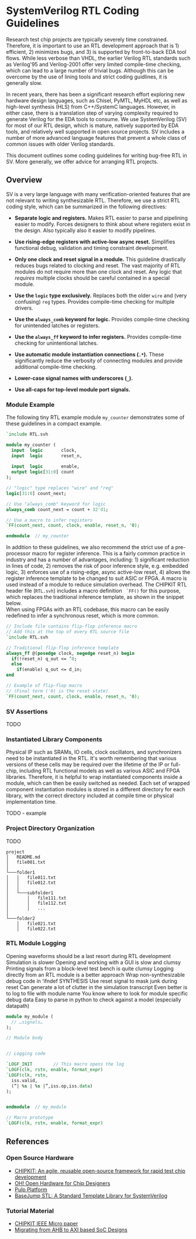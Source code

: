 # SystemVerilog RTL Coding Guidelines

Research test chip projects are typically severely time constrained.
Therefore, it is important to use an RTL development approach that is 1) efficient, 2) minimizes bugs, and 3) is supported by front-to-back EDA tool flows.
While less verbose than VHDL, the earlier Verilog RTL standards such as Verilog'95 and Verilog-2001 offer very limited compile-time checking, which can lead to a large number of trivial bugs.
Although this can be overcome by the use of lining tools and strict coding guidlines, it is generally slow.

In recent years, there has been a significant research effort exploring new hardware design languages, such as Chisel, PyMTL, MyHDL etc, as well as high-level synthesis (HLS) from C++/SystemC languages.
However, in either case, there is a translation step of varying complexity required to generate Verilog for the EDA tools to consume.
We use SystemVerilog (SV) for most of our RTL design, which is mature, natively supported by EDA tools, and relatively well supported in open source projects.
SV includes a number of more advanced language features that prevent a whole class of common issues with older Verilog standards.

This document outlines some coding guidelines for writing bug-free RTL in SV.
More generally, we offer advice for arranging RTL projects.

## Overview

SV is a very large language with many verification-oriented features that are not relevant to writing synthesizable RTL.
Therefore, we use a strict RTL coding style, which can be summarized in the following directives:

* **Separate logic and registers.**
Makes RTL easier to parse and pipelining easier to modify.
Forces designers to think about where registers exist in the design.
Also typically also  it easier to modify pipelines.

* **Use rising-edge registers with active-low async reset.**
Simplifies functional debug, validation and timing constraint development.

* **Only one clock and reset signal in a module.**
This guideline drastically reduces bugs related to clocking and reset.
The vast majority of RTL modules do not require more than one clock and reset.
Any logic that *requires* multiple clocks should be careful contained in a special module.

* **Use the `logic` type exclusively.**
Replaces both the older `wire` and (very confusing) `reg` types.
Provides compile-time checking for multiple drivers.

* **Use the `always_comb` keyword for logic.**
Provides compile-time checking for unintended latches or registers.

* **Use the ``always_ff`` keyword to infer registers.**
Provides compile-time checking for unintentional latches.

* **Use automatic module instantiation connections (`.*`).**
These significantly reduce the verbosity of connecting modules and provide additional compile-time checking.

* **Lower-case signal names with underscores (`_`).**

* **Use all-caps for top-level module port signals.**

### Module Example

The following tiny RTL example module `my_counter` demonstrates some of these guidelines in a compact example.

```systemverilog
`include RTL.svh

module my_counter (
  input  logic       clock,
  input  logic       reset_n,
  
  input  logic       enable,
  output logic[31:0] count
);

// "logic" type replaces "wire" and "reg"
logic[31:0] count_next;

// Use "always_comb" keyword for logic
always_comb count_next = count + 32'd1;

// Use a macro to infer registers
`FF(count_next, count, clock, enable, reset_n, '0); 

endmodule  // my_counter
```

In addition to these guidelines, we also recommend the strict use of a pre-processor macro for register inference.
This is a fairly common practice in industry and has a number of advantages, including: 1) significant reduction in lines of code, 2) removes the risk of poor inference style, e.g. embedded logic, 3) enforces use of a rising-edge, async active-low reset, 4) allows the register inference template to be changed to suit ASIC or FPGA.
A macro is used instead of a module to reduce simulation overhead.
The CHIPKIT RTL header file (`RTL.svh`) includes a macro definition `` `FF()`` for this purpose, which replaces the traditional inference template, as shown in the snippet below.  
When using FPGAs with an RTL codebase, this macro can be easily redefined to infer a synchronous reset, which is more common.

```systemverilog
// Include file contains flip-flop inference macro
// Add this at the top of every RTL source file
`include RTL.svh

// Traditional flip-flop inference template
always_ff @(posedge clock, negedge reset_n) begin
  if(!reset_n) q_out <= ‘0;
  else
    if(enable) q_out <= d_in;
end

// Example of flip-flop macro
// (Final term ('0) is the reset state)
`FF(count_next, count, clock, enable, reset_n, '0); 
```

### SV Assertions

TODO

### Instantiated Library Components

Physical IP such as SRAMs, IO cells, clock oscillators, and synchronizers need to be instantiated in the RTL.
It's worth remembering that various versions of these cells may be required over the lifetime of the IP or full-chip, including RTL functional models as well as various ASIC and FPGA libraries.
Therefore, it is helpful to wrap instantiated components inside a module, which can then be easily switched as needed.
Each set of wrapped component instantiation modules is stored in a different directory for each library, with the correct directory included at compile time or physical implementation time.

TODO - example

### Project Directory Organization

TODO

```
project
│   README.md
│   file001.txt    
│
└───folder1 
│   │   file011.txt
│   │   file012.txt
│   │
│   └───subfolder1
│       │   file111.txt
│       │   file112.txt
│       │   ...
│   
└───folder2
    │   file021.txt
    │   file022.txt
```



### RTL Module Logging

Opening waveforms should be a last resort during RTL development
Simulation is slower
Opening and working with a GUI is slow and clumsy
Printing signals from a block-level test bench is quite clumsy
Logging directly from an RTL module is a better approach
Wrap non-synthesizable debug code in ‘ifndef SYNTHESIS
Use reset signal to mask junk during reset
Can generate a lot of clutter in the simulation transcript
Even better is to log to file with module name
You know where to look for module specific debug data
Easy to parse in python to check against a model (especially datapath)


```systemverilog
module my_module (
  // …signals…
);

// Module body


// Logging code

`LOGF_INIT        // This macro opens the log
`LOGF(clk, rstn, enable, format_expr)
`LOGF(clk, rstn,
  iss.valid,
  (”| %s | %s |”,iss.op,iss.data)
);


endmodule  // my_module
```


```systemverilog
// Macro prototype
`LOGF(clk, rstn, enable, format_expr)
```


## References


### Open Source Hardware

* [CHIPKIT: An agile, reusable open-source framework for rapid test chip development](https://github.com/whatmough/CHIPKIT)
* [OH! Open Hardware for Chip Designers](https://github.com/aolofsson/oh)
* [Pulp Platform](https://github.com/pulp-platform)
* [BaseJump STL: A Standard Template Library for SystemVerilog](https://github.com/bespoke-silicon-group/basejump_stl)

### Tutorial Material

* [CHIPKIT IEEE Micro paper](https://ieeexplore.ieee.org/document/9096507)
* [Migrating from AHB to AXI based SoC Designs](https://www.doulos.com/knowhow/arm/Migrating_from_AHB_to_AXI/)



